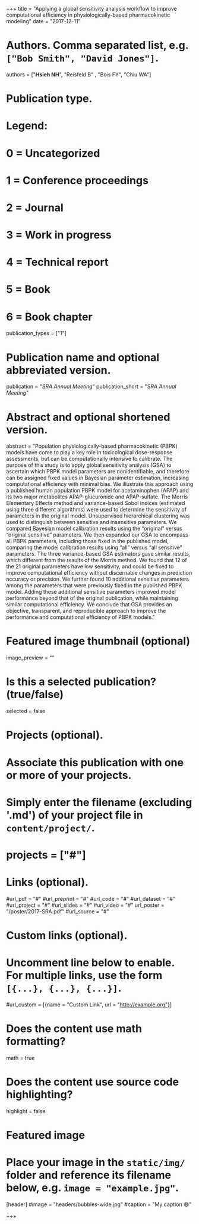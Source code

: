+++
title = "Applying a global sensitivity analysis workflow to improve computational efficiency in physiologically-based pharmacokinetic modeling"
date = "2017-12-11"

# Authors. Comma separated list, e.g. `["Bob Smith", "David Jones"]`.
authors = ["**Hsieh NH**", "Reisfeld B" , "Bois FY", "Chiu WA"]

# Publication type.
# Legend:
# 0 = Uncategorized
# 1 = Conference proceedings
# 2 = Journal
# 3 = Work in progress
# 4 = Technical report
# 5 = Book
# 6 = Book chapter
publication_types = ["1"]

# Publication name and optional abbreviated version.
publication = "*SRA Annual Meeting*"
publication_short = "*SRA Annual Meeting*"

# Abstract and optional shortened version.
abstract = "Population physiologically-based pharmacokinetic (PBPK) models have come to play a key role in toxicological dose-response assessments, but can be computationally intensive to calibrate.  The purpose of this study is to apply global sensitivity analysis (GSA) to ascertain which PBPK model parameters are nonidentifiable, and therefore can be assigned fixed values in Bayesian parameter estimation, increasing computational efficiency with minimal bias. We illustrate this approach using a published human population PBPK model for acetaminophen (APAP) and its two major metabolites APAP-glucuronide and APAP-sulfate. The Morris Elementary Effects method and variance-based Sobol indices (estimated using three different algorithms) were used to determine the sensitivity of parameters in the original model. Unsupervised hierarchical clustering was used to distinguish between sensitive and insensitive parameters. We compared Bayesian model calibration results using the “original” versus “original sensitive” parameters. We then expanded our GSA to encompass all PBPK parameters, including those fixed in the published model, comparing the model calibration results using “all” versus “all sensitive” parameters. The three variance-based GSA estimators gave similar results, which different from the results of the Morris method. We found that 12 of the 21 original parameters have low sensitivity, and could be fixed to improve computational efficiency without discernable changes in prediction accuracy or precision. We further found 10 additional sensitive parameters among the parameters that were previously fixed in the published PBPK model. Adding these additional sensitive parameters improved model performance beyond that of the original publication, while maintaining similar computational efficiency. We conclude that GSA provides an objective, transparent, and reproducible approach to improve the performance and computational efficiency of PBPK models."

# Featured image thumbnail (optional)
image_preview = ""

# Is this a selected publication? (true/false)
selected = false

# Projects (optional).
#   Associate this publication with one or more of your projects.
#   Simply enter the filename (excluding '.md') of your project file in `content/project/`.
# projects = ["#"]

# Links (optional).
#url_pdf = "#"
#url_preprint = "#"
#url_code = "#"
#url_dataset = "#"
#url_project = "#"
#url_slides = "#"
#url_video = "#"
url_poster = "/poster/2017-SRA.pdf"
#url_source = "#"

# Custom links (optional).
#   Uncomment line below to enable. For multiple links, use the form `[{...}, {...}, {...}]`.
#url_custom = [{name = "Custom Link", url = "http://example.org"}]

# Does the content use math formatting?
math = true

# Does the content use source code highlighting?
highlight = false

# Featured image
# Place your image in the `static/img/` folder and reference its filename below, e.g. `image = "example.jpg"`.
[header]
#image = "headers/bubbles-wide.jpg"
#caption = "My caption :smile:"

+++